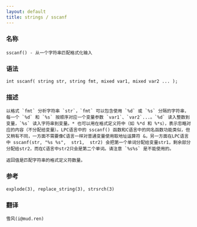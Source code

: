 ```yaml
---
layout: default
title: strings / sscanf
---
```


### 名称

    sscanf() - 从一个字符串匹配格式化输入

### 语法

    int sscanf( string str, string fmt, mixed var1, mixed var2 ... );

### 描述

    以格式 `fmt` 分析字符串 `str`，`fmt` 可以包含使用 `%d` 或 `%s` 分隔的字符串，每一个 `%d` 和 `%s` 按顺序对应一个变量参数 `var1`、`var2`...。`%d` 读入整数到变量，`%s` 读入字符串到变量。* 也可以用在格式定义符中（如 %*d 和 %*s），表示忽略对应的内容（不分配给变量）。LPC语言中的 sscanf() 函数和C语言中的同名函数功能类似，但又稍有不同，一方面不需要像C语言一样对普通变量使用取地址运算符 &，另一方面在LPC语言中 sscanf(str, "%s %s",  str1,  str2) 会把第一个单词分配给变量str1，剩余部分分配给str2，而在C语言中str2只会是第二个单词。请注意 `%s%s` 是不能使用的。

    返回值是匹配字符串的格式定义符数量。

### 参考

    explode(3), replace_string(3), strsrch(3)

### 翻译

    雪风(i@mud.ren)
